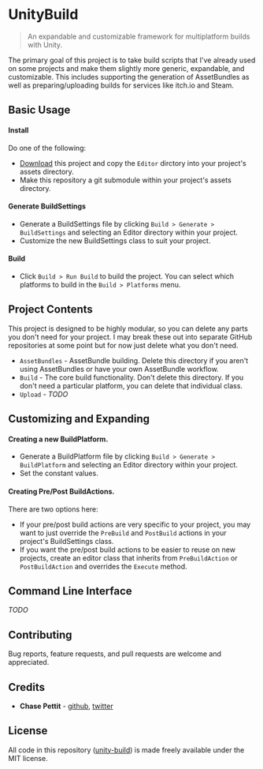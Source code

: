 # UnityBuild
> An expandable and customizable framework for multiplatform builds with Unity.

The primary goal of this project is to take build scripts that I've already used on some projects and make them slightly more generic, expandable, and customizable. This includes supporting the generation of AssetBundles as well as preparing/uploading builds for services like itch.io and Steam.

## Basic Usage

#### Install
Do one of the following:
* [Download](https://github.com/Chaser324/unity-build/archive/master.zip) this project and copy the `Editor` dirctory into your project's assets directory.
* Make this repository a git submodule within your project's assets directory.

#### Generate BuildSettings
* Generate a BuildSettings file by clicking `Build > Generate > BuildSettings` and selecting an Editor directory within your project.
* Customize the new BuildSettings class to suit your project.

#### Build
* Click `Build > Run Build` to build the project. You can select which platforms to build in the `Build > Platforms` menu.

## Project Contents
This project is designed to be highly modular, so you can delete any parts you don't need for your project. I may break these out into separate GitHub repositories at some point but for now just delete what you don't need.
* `AssetBundles` - AssetBundle building. Delete this directory if you aren't using AssetBundles or have your own AssetBundle workflow.
* `Build` - The core build functionality. Don't delete this directory. If you don't need a particular platform, you can delete that individual class.
* `Upload` - *TODO*

## Customizing and Expanding

#### Creating a new BuildPlatform.
* Generate a BuildPlatform file by clicking `Build > Generate > BuildPlatform` and selecting an Editor directory within your project.
* Set the constant values.

#### Creating Pre/Post BuildActions.
There are two options here:
* If your pre/post build actions are very specific to your project, you may want to just override the `PreBuild` and `PostBuild` actions in your project's BuildSettings class.
* If you want the pre/post build actions to be easier to reuse on new projects, create an editor class that inherits from `PreBuildAction` or `PostBuildAction` and overrides the `Execute` method.

## Command Line Interface

*TODO*

## Contributing
Bug reports, feature requests, and pull requests are welcome and appreciated.

## Credits
* **Chase Pettit** - [github](https://github.com/Chaser324), [twitter](http://twitter.com/chasepettit)

## License
All code in this repository ([unity-build](https://github.com/Chaser324/unity-build)) is made freely available under the MIT license.
